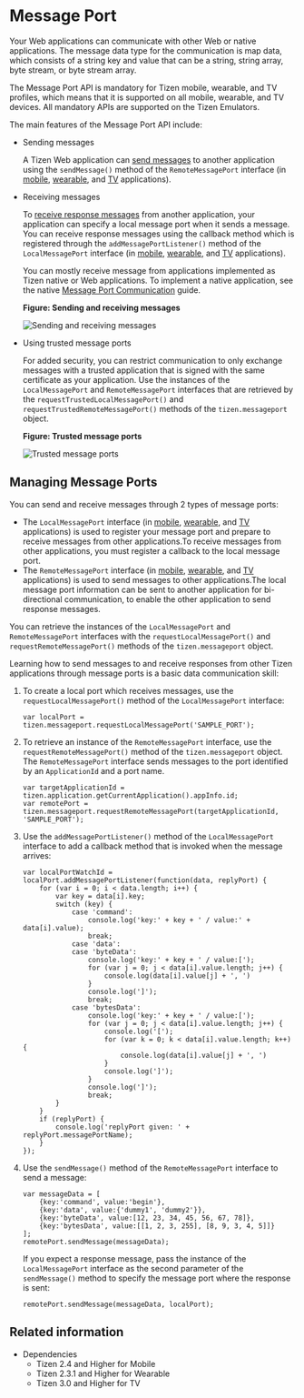 # Message Port

Your Web applications can communicate with other Web or native applications. The message data type for the communication is map data, which consists of a string key and value that can be a string, string array, byte stream, or byte stream array.

The Message Port API is mandatory for Tizen mobile, wearable, and TV profiles, which means that it is supported on all mobile, wearable, and TV devices. All mandatory APIs are supported on the Tizen Emulators.

The main features of the Message Port API include:

- Sending messages

  A Tizen Web application can [send messages](#managing-message-ports) to another application using the `sendMessage()` method of the `RemoteMessagePort` interface (in [mobile](../../api/latest/device_api/mobile/tizen/messageport.html#RemoteMessagePort), [wearable](../../api/latest/device_api/wearable/tizen/messageport.html#RemoteMessagePort), and [TV](../../api/latest/device_api/tv/tizen/messageport.html#RemoteMessagePort) applications).

- Receiving messages

  To [receive response messages](#managing-message-ports) from another application, your application can specify a local message port when it sends a message. You can receive response messages using the callback method which is registered through the `addMessagePortListener()` method of the `LocalMessagePort` interface (in [mobile](../../api/latest/device_api/mobile/tizen/messageport.html#LocalMessagePort), [wearable](../../api/latest/device_api/wearable/tizen/messageport.html#LocalMessagePort), and [TV](../../api/latest/device_api/tv/tizen/messageport.html#LocalMessagePort) applications).

  You can mostly receive message from applications implemented as Tizen native or Web applications. To implement a native application, see the native [Message Port Communication](../../../native/guides/app-management/message-port.md) guide.

  **Figure: Sending and receiving messages**

  ![Sending and receiving messages](./media/message_port.png)

- Using trusted message ports

  For added security, you can restrict communication to only exchange messages with a trusted application that is signed with the same certificate as your application. Use the instances of the `LocalMessagePort` and `RemoteMessagePort` interfaces that are retrieved by the `requestTrustedLocalMessagePort()` and `requestTrustedRemoteMessagePort()` methods of the `tizen.messageport` object.

  **Figure: Trusted message ports**

  ![Trusted message ports](./media/message_port_trusted.png)

## Managing Message Ports

You can send and receive messages through 2 types of message ports:

- The `LocalMessagePort` interface (in [mobile](../../api/latest/device_api/mobile/tizen/messageport.html#LocalMessagePort), [wearable](../../api/latest/device_api/wearable/tizen/messageport.html#LocalMessagePort), and [TV](../../api/latest/device_api/tv/tizen/messageport.html#LocalMessagePort) applications) is used to register your message port and prepare to receive messages from other applications.To receive messages from other applications, you must register a callback to the local message port.
- The `RemoteMessagePort` interface (in [mobile](../../api/latest/device_api/mobile/tizen/messageport.html#RemoteMessagePort), [wearable](../../api/latest/device_api/wearable/tizen/messageport.html#RemoteMessagePort), and [TV](../../api/latest/device_api/tv/tizen/messageport.html#RemoteMessagePort) applications) is used to send messages to other applications.The local message port information can be sent to another application for bi-directional communication, to enable the other application to send response messages.

You can retrieve the instances of the `LocalMessagePort` and `RemoteMessagePort` interfaces with the `requestLocalMessagePort()` and `requestRemoteMessagePort()` methods of the `tizen.messageport` object.

Learning how to send messages to and receive responses from other Tizen applications through message ports is a basic data communication skill:

1. To create a local port which receives messages, use the `requestLocalMessagePort()` method of the `LocalMessagePort` interface:

   ```
   var localPort = tizen.messageport.requestLocalMessagePort('SAMPLE_PORT');
   ```

2. To retrieve an instance of the `RemoteMessagePort` interface, use the `requestRemoteMessagePort()` method of the `tizen.messageport` object. The `RemoteMessagePort` interface sends messages to the port identified by an `ApplicationId` and a port name.

   ```
   var targetApplicationId = tizen.application.getCurrentApplication().appInfo.id;
   var remotePort = tizen.messageport.requestRemoteMessagePort(targetApplicationId, 'SAMPLE_PORT');
   ```

3. Use the `addMessagePortListener()` method of the `LocalMessagePort` interface to add a callback method that is invoked when the message arrives:

   ```
   var localPortWatchId = localPort.addMessagePortListener(function(data, replyPort) {
       for (var i = 0; i < data.length; i++) {
           var key = data[i].key;
           switch (key) {
               case 'command':
                   console.log('key:' + key + ' / value:' + data[i].value);
                   break;
               case 'data':
               case 'byteData':
                   console.log('key:' + key + ' / value:[');
                   for (var j = 0; j < data[i].value.length; j++) {
                       console.log(data[i].value[j] + ', ')
                   }
                   console.log(']');
                   break;
               case 'bytesData':
                   console.log('key:' + key + ' / value:[');
                   for (var j = 0; j < data[i].value.length; j++) {
                       console.log('[');
                       for (var k = 0; k < data[i].value.length; k++) {
                           console.log(data[i].value[j] + ', ')
                       }
                       console.log(']');
                   }
                   console.log(']');
                   break;
           }
       }
       if (replyPort) {
           console.log('replyPort given: ' + replyPort.messagePortName);
       }
   });
   ```

4. Use the `sendMessage()` method of the `RemoteMessagePort` interface to send a message:

   ```
   var messageData = [
       {key:'command', value:'begin'},
       {key:'data', value:{'dummy1', 'dummy2'}},
       {key:'byteData', value:[12, 23, 34, 45, 56, 67, 78]},
       {key:'bytesData', value:[[1, 2, 3, 255], [8, 9, 3, 4, 5]]}
   ];
   remotePort.sendMessage(messageData);
   ```

   If you expect a response message, pass the instance of the `LocalMessagePort` interface as the second parameter of the `sendMessage()` method to specify the message port where the response is sent:

   ```
   remotePort.sendMessage(messageData, localPort);
   ```

## Related information
* Dependencies   
   - Tizen 2.4 and Higher for Mobile
   - Tizen 2.3.1 and Higher for Wearable
   - Tizen 3.0 and Higher for TV
